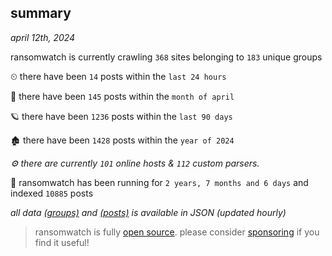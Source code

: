 
## summary
_april 12th, 2024_

ransomwatch is currently crawling `368` sites belonging to `183` unique groups

⏲ there have been `14` posts within the `last 24 hours`

🦈 there have been `145` posts within the `month of april`

🪐 there have been `1236` posts within the `last 90 days`

🏚 there have been `1428` posts within the `year of 2024`

_⚙️ there are currently `101` online hosts & `112` custom parsers._

🦕 ransomwatch has been running for `2 years, 7 months and 6 days` and indexed `10885` posts

_all data  [(groups)](http://ransomwhat.telemetry.ltd/groups) and [(posts)](http://ransomwhat.telemetry.ltd/posts) is available in JSON (updated hourly)_

> ransomwatch is fully [open source](https://github.com/joshhighet/ransomwatch#ransomwatch--). please consider [sponsoring](https://github.com/sponsors/joshhighet) if you find it useful!
